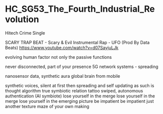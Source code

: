 # HC_SG53_The_Fourth_Industrial_Revolution
Hitech Crime Single

SCARY TRAP BEAT - Scary & Evil Instrumental Rap - UFO (Prod By Data Beats)
https://www.youtube.com/watch?v=d07SayjuLJk


evolving human factor
not only the passive functions

never disconnected, part of your presence
5G network systems - spreading

nanosensor data, synthetic aura
global brain from mobile

synthetic voices, silent at first
then spreading and self updating
as such is thought algorithm 
true symbiotic relation
tattoo swiped, autonomous 
authentication (AI symbiote) 
lose yourself in the merge
lose yourself in the merge
lose yourself in the emerging picture
be impatient be impatient
just another texture
maze of your own making

